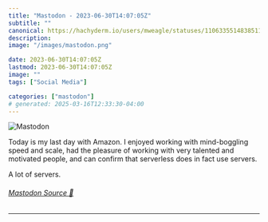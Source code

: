 ```yaml
---
title: "Mastodon - 2023-06-30T14:07:05Z"
subtitle: ""
canonical: https://hachyderm.io/users/mweagle/statuses/110633551483851105
description:
image: "/images/mastodon.png"

date: 2023-06-30T14:07:05Z
lastmod: 2023-06-30T14:07:05Z
image: ""
tags: ["Social Media"]

categories: ["mastodon"]
# generated: 2025-03-16T12:33:30-04:00
---
```

![Mastodon](/images/mastodon.png)

<p>Today is my last day with Amazon. I enjoyed working with mind-boggling speed and scale, had the pleasure of working with very talented and motivated people, and can confirm that serverless does in fact use servers. </p><p>A lot of servers.</p>


###### [Mastodon Source 🐘](https://hachyderm.io/@mweagle/110633551483851105)

___
